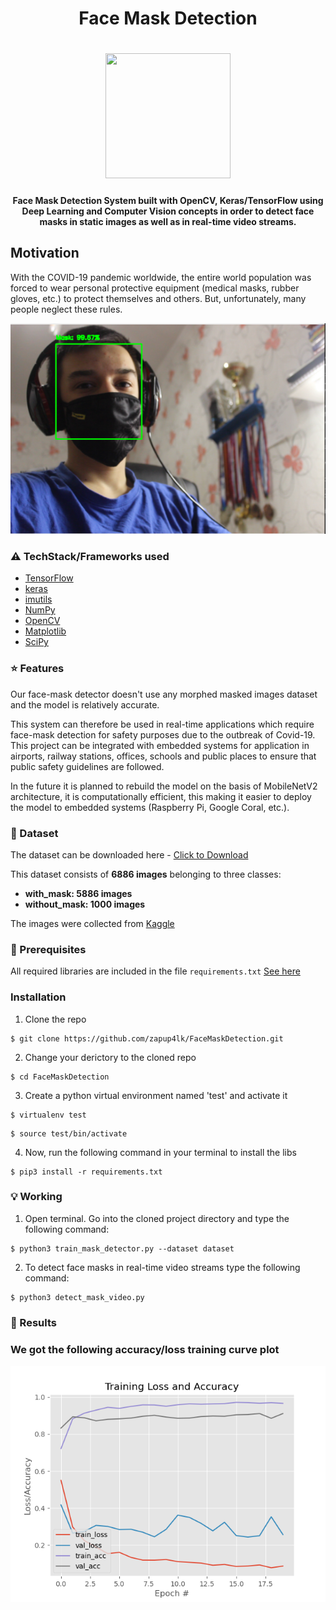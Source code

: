 <h1 align="center">Face Mask Detection</h1>

<h1 align= "center"><img src="https://user-images.githubusercontent.com/81526639/158228829-e0f3d24e-23ec-47cf-99e6-1a0f2709ec93.png" width="200" height="200"/>
  <h4 align= "center">Face Mask Detection System built with OpenCV, Keras/TensorFlow using Deep Learning and Computer Vision concepts in order to detect face masks in static images as well as in real-time video streams.</h4>

## Motivation
With the COVID-19 pandemic worldwide, the entire world population was forced to wear personal protective equipment (medical masks, rubber gloves, etc.) to protect themselves and others. But, unfortunately, many people neglect these rules.
  
<p align="center"><img src="https://github.com/zapup4lk/FaceMaskDetection/blob/main/Examples/Ex%20No.%203.png">
  
### :warning: TechStack/Frameworks used

- [TensorFlow](https://www.tensorflow.org/)
- [keras](https://keras.io/)
- [imutils](https://pypi.org/project/imutils/)
- [NumPy](https://numpy.org/)
- [OpenCV](https://opencv.org/)
- [Matplotlib](https://matplotlib.org/)
- [SciPy](https://scipy.org/)
  
### :star: Features
  
Our face-mask detector doesn't use any morphed masked images dataset and the model is relatively accurate. 

This system can therefore be used in real-time applications which require face-mask detection for safety purposes due to the outbreak of Covid-19. This project can be integrated with embedded systems for application in airports, railway stations, offices, schools and public places to ensure that public safety guidelines are followed.
  
In the future it is planned to rebuild the model on the basis of MobileNetV2 architecture, it is computationally efficient, this making it easier to deploy the model to embedded systems (Raspberry Pi, Google Coral, etc.).
  
### :file_folder: Dataset
  
The dataset can be downloaded here - [Click to Download](https://www.kaggle.com/vijaykumar1799/face-mask-detection)
  
This dataset consists of __6886 images__ belonging to three classes:
*	__with_mask: 5886 images__
*	__without_mask: 1000 images__
  
The images were collected from [Kaggle](https://www.kaggle.com/)
  
### :key: Prerequisites

All required libraries are included in the file <code>requirements.txt</code> [See here](https://github.com/zapup4lk/FaceMaskDetection/blob/main/requirements.txt)
 
### Installation

1. Clone the repo
```
$ git clone https://github.com/zapup4lk/FaceMaskDetection.git
```
  
2. Change your derictory to the cloned repo
```
$ cd FaceMaskDetection
```

3. Create a python virtual environment named 'test' and activate it
```
$ virtualenv test
```
```
$ source test/bin/activate
```
  
4. Now, run the following command in your terminal to install the libs
```
$ pip3 install -r requirements.txt
```


### :bulb: Working
  
1. Open terminal. Go into the cloned project directory and type the following command:
```
$ python3 train_mask_detector.py --dataset dataset
```
  
2. To detect face masks in real-time video streams type the following command:
```
$ python3 detect_mask_video.py
```
  
### :key: Results
  
### We got the following accuracy/loss training curve plot
<p align ="center"><img src="https://github.com/zapup4lk/FaceMaskDetection/blob/main/plot.png">
